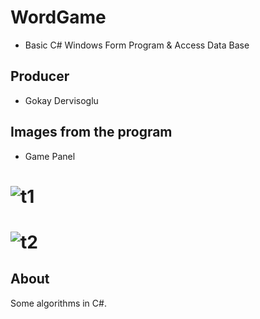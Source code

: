 # WordGame
* Basic C# Windows Form Program &amp; Access Data Base

## Producer
* Gokay Dervisoglu

## Images from the program
* Game Panel
# ![t1](https://github.com/gokaydervisoglu/WordGame/assets/114167428/501d7cce-30bd-467c-8306-8ed0a4a2d44a)
# ![t2](https://github.com/gokaydervisoglu/WordGame/assets/114167428/9684248f-5a12-4091-9bbf-6a681ad793ee)


## About
Some algorithms in C#.

